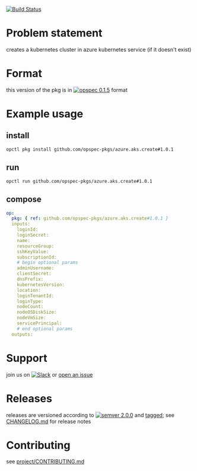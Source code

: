 [![Build Status](https://travis-ci.org/opspec-pkgs/azure.aks.create.svg?branch=master)](https://travis-ci.org/opspec-pkgs/azure.aks.create)

# Problem statement

creates a kubernetes cluster in azure kubernetes service (if it doesn't exist)

# Format

this version of the pkg is in [![opspec 0.1.5](https://img.shields.io/badge/opspec-0.1.5-brightgreen.svg?colorA=6b6b6b&colorB=fc16be)](https://opspec.io/0.1.5/packages.html) format

# Example usage

## install

```shell
opctl pkg install github.com/opspec-pkgs/azure.aks.create#1.0.1
```

## run

```
opctl run github.com/opspec-pkgs/azure.aks.create#1.0.1
```

## compose

```yaml
op:
  pkg: { ref: github.com/opspec-pkgs/azure.aks.create#1.0.1 }
  inputs:
    loginId:
    loginSecret:
    name:
    resourceGroup:
    sshKeyValue:
    subscriptionId:
    # begin optional params
    adminUsername:
    clientSecret:
    dnsPrefix:
    kubernetesVersion:
    location:
    loginTenantId:
    loginType:
    nodeCount:
    nodeOSDiskSize:
    nodeVmSize:
    servicePrincipal:
    # end optional params
  outputs:
```

# Support

join us on
[![Slack](https://opspec-slackin.herokuapp.com/badge.svg)](https://opspec-slackin.herokuapp.com/)
or
[open an issue](https://github.com/opspec-pkgs/azure.aks.create/issues)

# Releases

releases are versioned according to
[![semver 2.0.0](https://img.shields.io/badge/semver-2.0.0-brightgreen.svg)](http://semver.org/spec/v2.0.0.html)
and [tagged](https://git-scm.com/book/en/v2/Git-Basics-Tagging); see
[CHANGELOG.md](CHANGELOG.md) for release notes

# Contributing

see
[project/CONTRIBUTING.md](https://github.com/opspec-pkgs/project/blob/master/CONTRIBUTING.md)

